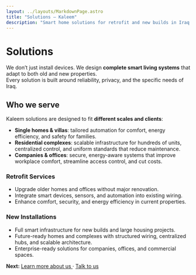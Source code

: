 ```yaml
---
layout: ../layouts/MarkdownPage.astro
title: "Solutions — Kaleem"
description: "Smart home solutions for retrofit and new builds in Iraq."
---
```

# Solutions

We don’t just install devices. We design **complete smart living systems** that adapt to both old and new properties.  
Every solution is built around reliability, privacy, and the specific needs of Iraq.

## Who we serve
Kaleem solutions are designed to fit **different scales and clients**:

- **Single homes & villas**: tailored automation for comfort, energy efficiency, and safety for families.  
- **Residential complexes**: scalable infrastructure for hundreds of units, centralized control, and uniform standards that reduce maintenance.  
- **Companies & offices**: secure, energy-aware systems that improve workplace comfort, streamline access control, and cut costs.  

### Retrofit Services
- Upgrade older homes and offices without major renovation.  
- Integrate smart devices, sensors, and automation into existing wiring.  
- Enhance comfort, security, and energy efficiency in current properties.  

### New Installations
- Full smart infrastructure for new builds and large housing projects.  
- Future-ready homes and complexes with structured wiring, centralized hubs, and scalable architecture.  
- Enterprise-ready solutions for companies, offices, and commercial spaces.  

**Next:** [Learn more about us ](/about) · [Talk to us ](/contact)
